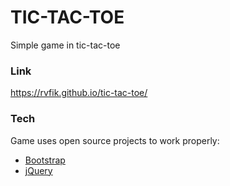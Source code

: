 # TIC-TAC-TOE

Simple game in tic-tac-toe

### Link
https://rvfik.github.io/tic-tac-toe/

### Tech

Game uses open source projects to work properly:

* [Bootstrap](https://getbootstrap.com/)
* [jQuery](https://jquery.com/)